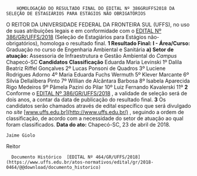         HOMOLOGAÇÃO DO RESULTADO FINAL DO EDITAL Nº 386GRUFFS2018 DA SELEÇÃO DE ESTAGIÁRIOS PARA ESTÁGIOS NÃO OBRIGATÓRIOS  

 O REITOR DA UNIVERSIDADE FEDERAL DA FRONTEIRA SUL (UFFS), no uso de suas atribuições legais e em conformidade com o [EDITAL Nº 386/GR/UFFS/2018](https://www.uffs.edu.br/atos-normativos/edital/gr/2018-0386)  (Seleção de Estagiários para Estágios não-obrigatórios), homologa o resultado final.      **1 Resultado Final:**    **I - Área/Curso:** Graduação no curso de Engenharia Ambiental e Sanitária   **a) Setor de atuação:** Assessoria de Infraestrutura e Gestão Ambiental do *Campus* Chapecó-SC      **Candidatos**       **Classificação**        Eduarda Maria Levinski    1º      Dalila Beatriz Riffel Gonçalves    2º      Lucas Ponsoni de Quadros    3º      Luciene Rodrigues Adorno    4º      Maria Eduarda Fuchs Wermuth    5º      Klever Marcante    6º      Silvia Dellalibera Pinto    7º      Willian de Alcântara Barbosa    8º      Isabela Aparecida Rigo Medeiros    9º      Pâmela Pazini do Pilar    10º      Luiz Fernando Kavalerski    11º        **2** Conforme o [EDITAL Nº 386/GR/UFFS/2018](https://www.uffs.edu.br/atos-normativos/edital/gr/2018-0386)  , a validade de seleção será de dois anos, a contar da data de publicação do resultado final.     **3** Os candidatos serão chamados através de edital específico que será divulgado no *site*  [www.uffs.edu.br](http://www.uffs.edu.br/)  , seguindo a ordem de classificação, de acordo com a necessidade do setor de atuação ao qual foram classificados.       **Data do ato:** Chapecó-SC, 23 de abril de 2018.   
 

    Jaime Giolo   
 Reitor 

      Documento Histórico  [EDITAL Nº 464/GR/UFFS/2018](https://www.uffs.edu.br/atos-normativos/edital/gr/2018-0464/@@download/documento_historico)     
      